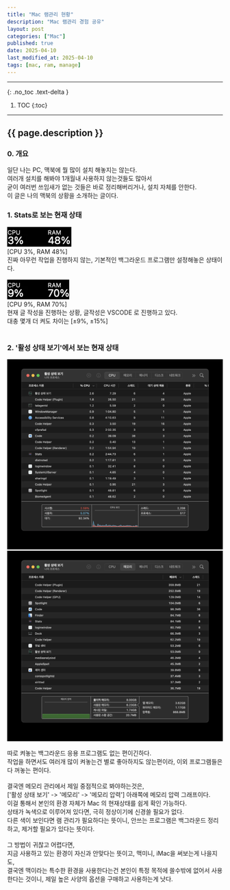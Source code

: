 ```yaml
---
title: "Mac 램관리 현황"
description: "Mac 램관리 경험 공유"
layout: post
categories: ["Mac"]
published: true
date: 2025-04-10
last_modified_at: 2025-04-10
tags: [mac, ram, manage]
---
```

---
{: .no_toc .text-delta }

1. TOC
{:toc}
---

<!-- 글의 제목은 ##
    나머지 큰 제목은 ###
    이후 나머지는 3개이상 -->

## {{ page.description }}

### 0. 개요
일단 나는 PC, 맥북에 뭘 많이 설치 해놓지는 않는다.<br>
여러개 설치를 해봐야 1개월내 사용하지 않는것들도 많아서<br>
굳이 여러번 쓰임새가 없는 것들은 바로 정리해버리거나, 설치 자체를 안한다.<br>
이 글은 나의 맥북의 상황을 소개하는 글이다.
<br>

### 1. Stats로 보는 현재 상태
<div class="image-gallery cols-1">
    <img src ='/assets/img/2025-04-10-mac-ram-manage-1.webp' alt='mac-ram-manage-1'>
</div>
[CPU 3%, RAM 48%]<br>
진짜 아무런 작업을 진행하지 않는, 기본적인 백그라운드 프로그램만 설정해놓은 상태이다.<br>
<br>

<div class="image-gallery cols-1">
    <img src ='/assets/img/2025-04-10-mac-ram-manage-2.webp' alt='mac-ram-manage-2'>
</div>
[CPU 9%, RAM 70%]<br>
현재 글 작성을 진행하는 상황, 글작성은 VSCODE 로 진행하고 있다.<br>
대충 몇개 더 켜도 차이는 [±9%, ±15%]<br>
<br>

### 2. '활성 상태 보기'에서 보는 현재 상태
<div class="image-gallery cols-2">
    <img src ='/assets/img/2025-04-10-mac-ram-manage-3.webp' alt='mac-ram-manage-3'>
    <img src ='/assets/img/2025-04-10-mac-ram-manage-4.webp' alt='mac-ram-manage-4'>
</div>

따로 켜놓는 백그라운드 응용 프로그램도 없는 편이긴하다.<br>
작업을 하면서도 여러개 많이 켜놓는건 별로 좋아하지도 않는편이라, 이외 프로그램들은 다 꺼놓는 편이다.<br>
<br>
결국엔 메모리 관리에서 제일 중점적으로 봐야하는것은,<br>
['활성 상태 보기' -> '메모리' -> '메모리 압력'] 아래쪽에 메모리 압력 그래프이다.<br>
이걸 통해서 본인의 환경 자체가 Mac 의 현재상태를 쉽게 확인 가능하다.<br>
상태가 녹색으로 이루어져 있다면, 극히 정상이기에 신경쓸 필요가 없다.<br>
다른 색이 보인다면 램 관리가 필요하다는 뜻이니, 안쓰는 프로그램은 백그라운드 정리하고, 제거할 필요가 있다는 뜻이다.<br>
<br>
그 방법이 귀찮고 어렵다면,<br>
지금 사용하고 있는 환경이 자신과 안맞다는 뜻이고, 맥미니, iMac을 써보는게 나을지도,<br>
결국엔 맥이라는 특수한 환경을 사용한다는건 본인이 특정 목적에 쓸수밖에 없어서 사용한다는 것이니, 제일 높은 사양의 옵션을 구매하고 사용하는게 낫다.<br>
<br>
<br>